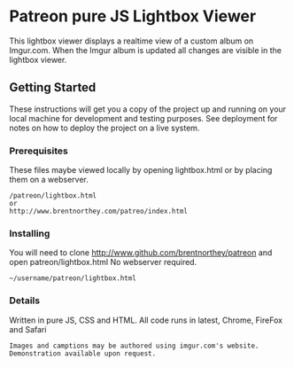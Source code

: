 # Patreon pure JS Lightbox Viewer

This lightbox viewer displays a realtime view of a custom album on Imgur.com. When the Imgur album is updated all changes are visible in the lightbox viewer.

## Getting Started

These instructions will get you a copy of the project up and running on your local machine for development and testing purposes. See deployment for notes on how to deploy the project on a live system.

### Prerequisites

These files maybe viewed locally by opening lightbox.html or by placing them on a webserver.

```
/patreon/lightbox.html
or
http://www.brentnorthey.com/patreo/index.html
```

### Installing

You will need to clone http://www.github.com/brentnorthey/patreon and open patreon/lightbox.html
No webserver required.

```
~/username/patreon/lightbox.html

```
### Details

Written in pure JS, CSS and HTML. All code runs in latest, Chrome, FireFox and Safari

```
Images and camptions may be authored using imgur.com's website.
Demonstration available upon request.
```
